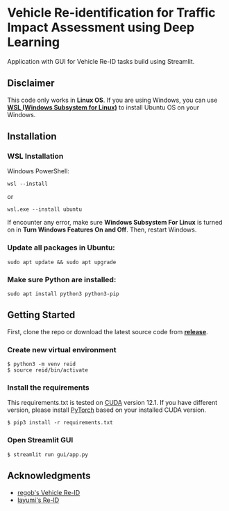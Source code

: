 # Vehicle Re-identification for Traffic Impact Assessment using Deep Learning

Application with GUI for Vehicle Re-ID tasks build using Streamlit.

## Disclaimer

This code only works in **Linux OS**. If you are using Windows, you can use [**WSL (Windows Subsystem for Linux)**](https://learn.microsoft.com/en-us/windows/wsl/install) to install Ubuntu OS on your Windows.

## Installation
### WSL Installation
Windows PowerShell:
```
wsl --install
```
or
```
wsl.exe --install ubuntu
```
If encounter any error, make sure **Windows Subsystem For Linux** is turned on in **Turn Windows Features On and Off**. Then, restart Windows.

### Update all packages in Ubuntu:
```
sudo apt update && sudo apt upgrade
```

### Make sure Python are installed:
```
sudo apt install python3 python3-pip
```

## Getting Started
First, clone the repo or download the latest source code from [**release**](https://github.com/yumiian/vehicle-reid/releases).

### Create new virtual environment
```
$ python3 -m venv reid
$ source reid/bin/activate
```

### Install the requirements
This requirements.txt is tested on [CUDA](https://developer.nvidia.com/cuda-downloads) version 12.1. If you have different version, please install [PyTorch](https://pytorch.org/get-started/locally/) based on your installed CUDA version.
```
$ pip3 install -r requirements.txt
```

### Open Streamlit GUI
```
$ streamlit run gui/app.py
```

## Acknowledgments

* [regob's Vehicle Re-ID](https://github.com/regob/vehicle_reid)
* [layumi's Re-ID](https://github.com/layumi/Person_reID_baseline_pytorch)